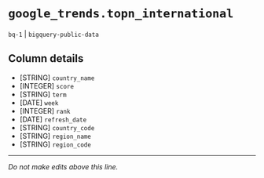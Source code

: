 # `google_trends.topn_international`
`bq-1` | `bigquery-public-data`

## Column details
* [STRING]    `country_name`
* [INTEGER]   `score`
* [STRING]    `term`
* [DATE]      `week`
* [INTEGER]   `rank`
* [DATE]      `refresh_date`
* [STRING]    `country_code`
* [STRING]    `region_name`
* [STRING]    `region_code`

-------------------------------------------------------------------------------
*Do not make edits above this line.*
